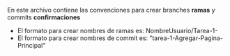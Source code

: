 En este archivo contiene las convenciones para crear branches **ramas** y commits **confirmaciones**
- El formato para crear nombres de ramas es: NombreUsuario/Tarea-1-
- El formato para crear nombres de commit es: "tarea-1-Agregar-Pagina-Principal"